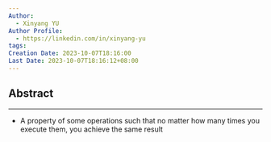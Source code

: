 ```yaml
---
Author:
  - Xinyang YU
Author Profile:
  - https://linkedin.com/in/xinyang-yu
tags: 
Creation Date: 2023-10-07T18:16:00
Last Date: 2023-10-07T18:16:12+08:00
---
```

## Abstract
---
- A property of some operations such that no matter how many times you execute them, you achieve the same result